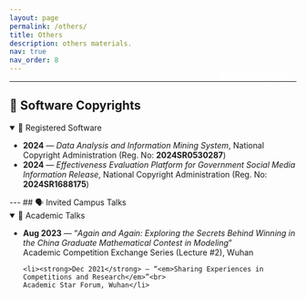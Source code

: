 ```yaml
---
layout: page
permalink: /others/
title: Others
description: others materials.
nav: true
nav_order: 8
---
```


---

<button onclick="toggleLang()" style="
  background-color: var(--global-theme-color);
  color: white;
  font-weight: bold;
  border: 2px solid var(--global-theme-color);
  border-radius: 6px;
  padding: 6px 12px;
  cursor: pointer;
  margin-top: -40px;
  float: right;
">
  🌐 Switch Language
</button>

<div id="english-version">

## 🧾 Software Copyrights

<details open>
  <summary>📄 Registered Software</summary>
  <ul>
    <li><strong>2024</strong> — <em>Data Analysis and Information Mining System</em>, National Copyright Administration (Reg. No: <strong>2024SR0530287</strong>)</li>
    <li><strong>2024</strong> — <em>Effectiveness Evaluation Platform for Government Social Media Information Release</em>, National Copyright Administration (Reg. No: <strong>2024SR1688175</strong>)</li>
  </ul>
</details>
---
## 🗣️ Invited Campus Talks

<details open>
  <summary>🏫 Academic Talks</summary>
  <ul>
    <li><strong>Aug 2023</strong> — “<em>Again and Again: Exploring the Secrets Behind Winning in the China Graduate Mathematical Contest in Modeling</em>”<br>
    Academic Competition Exchange Series (Lecture #2), Wuhan</li>

    <li><strong>Dec 2021</strong> — “<em>Sharing Experiences in Competitions and Research</em>”<br>
    Academic Star Forum, Wuhan</li>
  </ul>
</details>

</div>

<div id="chinese-version" style="display: none;">

## 🧾 软件著作权

<details open>
  <summary>📄 登记作品</summary>
  <ul>
    <li><strong>2024年</strong> — 数据分析与信息挖掘系统，国家版权局（著作号：<strong>2024SR0530287</strong>）</li>
    <li><strong>2024年</strong> — 政务新媒体信息发布有效性评估平台，国家版权局（著作号：<strong>2024SR1688175</strong>）</li>
  </ul>
</details>

---
## 🗣️ 校内报告

<details open>
  <summary>🏫 学术报告</summary>
  <ul>
    <li><strong>2023年8月</strong> — “一而再、再而三：探寻中国研究生数模竞赛获奖之道”<br>
    科创筑梦 随“信”远航 学科竞赛交流会系列讲座第二期，武汉</li>

    <li><strong>2021年12月</strong> — “学科竞赛与学术经验分享”<br>
    学术之星薪火相传，珞珈之行沿途相伴 学术经验交流论坛竞赛专场分享会，武汉</li>
  </ul>
</details>

</div>

<script>
function toggleLang() {
  var en = document.getElementById("english-version");
  var zh = document.getElementById("chinese-version");
  if (en.style.display === "none") {
    en.style.display = "block";
    zh.style.display = "none";
  } else {
    en.style.display = "none";
    zh.style.display = "block";
  }
}
</script>

